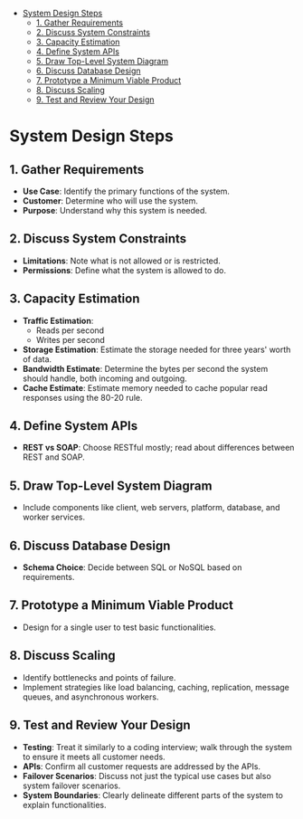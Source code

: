 <!-- @import "[TOC]" {cmd="toc" depthFrom=1 depthTo=6 orderedList=false} -->

<!-- code_chunk_output -->

- [System Design Steps](#system-design-steps)
  - [1. Gather Requirements](#1-gather-requirements)
  - [2. Discuss System Constraints](#2-discuss-system-constraints)
  - [3. Capacity Estimation](#3-capacity-estimation)
  - [4. Define System APIs](#4-define-system-apis)
  - [5. Draw Top-Level System Diagram](#5-draw-top-level-system-diagram)
  - [6. Discuss Database Design](#6-discuss-database-design)
  - [7. Prototype a Minimum Viable Product](#7-prototype-a-minimum-viable-product)
  - [8. Discuss Scaling](#8-discuss-scaling)
  - [9. Test and Review Your Design](#9-test-and-review-your-design)

<!-- /code_chunk_output -->


# System Design Steps

## 1. Gather Requirements

- **Use Case**: Identify the primary functions of the system.
- **Customer**: Determine who will use the system.
- **Purpose**: Understand why this system is needed.

## 2. Discuss System Constraints

- **Limitations**: Note what is not allowed or is restricted.
- **Permissions**: Define what the system is allowed to do.

## 3. Capacity Estimation

- **Traffic Estimation**:
  - Reads per second
  - Writes per second
- **Storage Estimation**: Estimate the storage needed for three years' worth of data.
- **Bandwidth Estimate**: Determine the bytes per second the system should handle, both incoming and outgoing.
- **Cache Estimate**: Estimate memory needed to cache popular read responses using the 80-20 rule.

## 4. Define System APIs

- **REST vs SOAP**: Choose RESTful mostly; read about differences between REST and SOAP.

## 5. Draw Top-Level System Diagram

- Include components like client, web servers, platform, database, and worker services.

## 6. Discuss Database Design

- **Schema Choice**: Decide between SQL or NoSQL based on requirements.

## 7. Prototype a Minimum Viable Product

- Design for a single user to test basic functionalities.

## 8. Discuss Scaling

- Identify bottlenecks and points of failure.
- Implement strategies like load balancing, caching, replication, message queues, and asynchronous workers.

## 9. Test and Review Your Design

- **Testing**: Treat it similarly to a coding interview; walk through the system to ensure it meets all customer needs.
- **APIs**: Confirm all customer requests are addressed by the APIs.
- **Failover Scenarios**: Discuss not just the typical use cases but also system failover scenarios.
- **System Boundaries**: Clearly delineate different parts of the system to explain functionalities.
